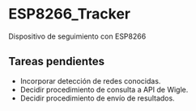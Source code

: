 # ESP8266_Tracker
Dispositivo de seguimiento con ESP8266

## Tareas pendientes
- Incorporar detección de redes conocidas.
- Decidir procedimiento de consulta a API de Wigle.
- Decidir procedimiento de envío de resultados.
